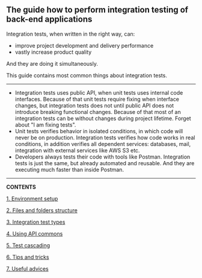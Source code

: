 ## The guide how to perform integration testing of back-end applications

Integration tests, when written in the right way, can:

* improve project development and delivery performance
* vastly increase product quality

And they are doing it simultaneously.

This guide contains most common things about integration tests.

-------

* Integration tests uses public API, when unit tests uses internal code interfaces. Because of that unit tests require
  fixing when interface changes, but integration tests does not until public API does not introduce breaking
  functional changes. Because of that most of an integration tests can be without changes during project lifetime.
  Forget about "I am fixing tests".
* Unit tests verifies behavior in isolated conditions, in which code will never be on production. Integration tests
  verifies how code works in real conditions, in addition verifies all dependent services: databases, mail, integration
  with external services like AWS S3 etc.
* Developers always tests their code with tools like Postman. Integration tests is just the same, but already
  automated and reusable. And they are executing much faster than inside Postman.

_______

**CONTENTS**

[1. Environment setup](guide/01_EnvironmentSetup.md)

[2. Files and folders structure](guide/02_FileAndFolderStructure.md)

[3. Integration test types](guide/03_TestTypes.md)

[4. Using API commons](guide/04_Commons.md)

[5. Test cascading](guide/05_Cascading.md)

[6. Tips and tricks](guide/06_TipsAndTricks.md)

[7. Useful advices](guide/07_UsefulAdvices.md)

